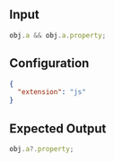 
## Input
```javascript input
obj.a && obj.a.property;
```

## Configuration
```json configuration
{
  "extension": "js"
}
```

## Expected Output
```javascript expected output
obj.a?.property;
```

